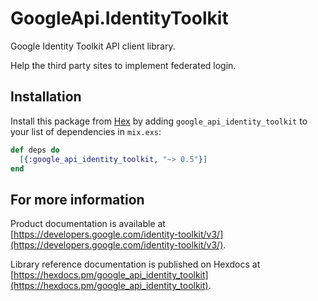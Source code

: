 # GoogleApi.IdentityToolkit

Google Identity Toolkit API client library.

Help the third party sites to implement federated login.

## Installation

Install this package from [Hex](https://hex.pm) by adding
`google_api_identity_toolkit` to your list of dependencies in `mix.exs`:

```elixir
def deps do
  [{:google_api_identity_toolkit, "~> 0.5"}]
end
```

## For more information

Product documentation is available at [https://developers.google.com/identity-toolkit/v3/](https://developers.google.com/identity-toolkit/v3/).

Library reference documentation is published on Hexdocs at
[https://hexdocs.pm/google_api_identity_toolkit](https://hexdocs.pm/google_api_identity_toolkit).
